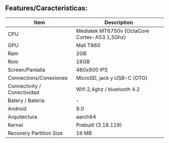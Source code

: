 ## Features/Caracteristicas:

| Item                      | Description |
|---------------------------|-------------|
| CPU             | Mediatek  MT6750v (OctaCore Cortex-A53 1,5Ghz)       |
| GPU                    | Mali T860  |
| Ram   | 2GB |
| Rom      | 16GB |
| Screen/Pantalla   | 480x800 IPS |
| Connections/Conexiones  | MicroSD, jack y USB-C (OTG) |
| Connectivity / Conectividad  | Wifi 2,4ghz / bluetooth 4.2|
| Batery / Batería                  | -  |
| Android                    | 9.0  |
| Arquitectura                    | aarch64  |
| Kernel                    | Prebuilt (3.18.119)  |
| Recovery Partition Size  | 16 MB  |

